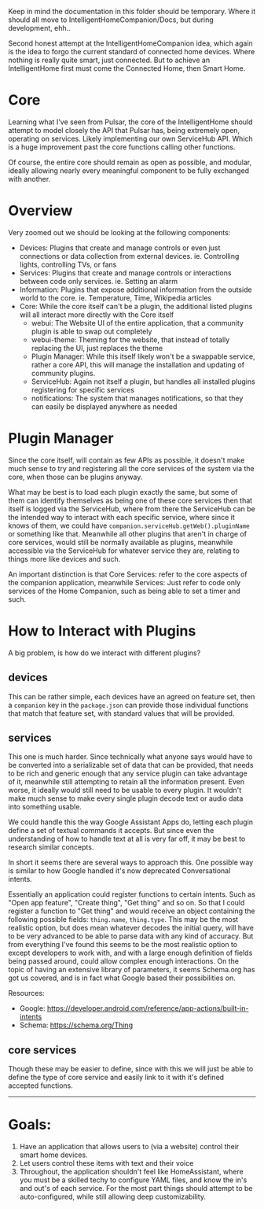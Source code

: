 Keep in mind the documentation in this folder should be temporary. Where it should all move to IntelligentHomeCompanion/Docs, but during development, ehh..


Second honest attempt at the IntelligentHomeCompanion idea, which again is the idea to forgo the current standard of connected home devices. Where nothing is really quite smart, just connected.
But to achieve an IntelligentHome first must come the Connected Home, then Smart Home.


# Core

Learning what I've seen from Pulsar, the core of the IntelligentHome should attempt to model closely the API that Pulsar has, being extremely open, operating on services. Likely implementing our own ServiceHub API.
Which is a huge improvement past the core functions calling other functions.

Of course, the entire core should remain as open as possible, and modular, ideally allowing nearly every meaningful component to be fully exchanged with another.

# Overview

Very zoomed out we should be looking at the following components:

  * Devices: Plugins that create and manage controls or even just connections or data collection from external devices. ie. Controlling lights, controlling TVs, or fans
  * Services: Plugins that create and manage controls or interactions between code only services. ie. Setting an alarm
  * Information: Plugins that expose additional information from the outside world to the core. ie. Temperature, Time, Wikipedia articles
  * Core: While the core itself can't be a plugin, the additional listed plugins will all interact more directly with the Core itself
    - webui: The Website UI of the entire application, that a community plugin is able to swap out completely
    - webui-theme: Theming for the website, that instead of totally replacing the UI, just replaces the theme
    - Plugin Manager: While this itself likely won't be a swappable service, rather a core API, this will manage the installation and updating of community plugins.
    - ServiceHub: Again not itself a plugin, but handles all installed plugins registering for specific services
    - notifications: The system that manages notifications, so that they can easily be displayed anywhere as needed

# Plugin Manager

Since the core itself, will contain as few APIs as possible, it doesn't make much sense to try and registering all the core services of the system via the core, when those can be plugins anyway.

What may be best is to load each plugin exactly the same, but some of them can identify themselves as being one of these core services then that itself is logged via the ServiceHub, where from there the ServiceHub can be the intended way to interact with each specific service, where since it knows of them, we could have `companion.serviceHub.getWeb().pluginName` or something like that. Meanwhile all other plugins that aren't in charge of core services, would still be normally available as plugins, meanwhile accessible via the ServiceHub for whatever service they are, relating to things more like devices and such.

An important distinction is that Core Services: refer to the core aspects of the companion application, meanwhile Services: Just refer to code only services of the Home Companion, such as being able to set a timer and such.

# How to Interact with Plugins

A big problem, is how do we interact with different plugins?

## devices

This can be rather simple, each devices have an agreed on feature set, then a `companion` key in the `package.json` can provide those individual functions that match that feature set, with standard values that will be provided.

## services

This one is much harder. Since technically what anyone says would have to be converted into a serializable set of data that can be provided, that needs to be rich and generic enough that any service plugin can take advantage of it, meanwhile still attempting to retain all the information present. Even worse, it ideally would still need to be usable to every plugin. It wouldn't make much sense to make every single plugin decode text or audio data into something usable.

We could handle this the way Google Assistant Apps do, letting each plugin define a set of textual commands it accepts. But since even the understanding of how to handle text at all is very far off, it may be best to research similar concepts.

In short it seems there are several ways to approach this. One possible way is similar to how Google handled it's now deprecated Conversational intents.

Essentially an application could register functions to certain intents. Such as "Open app feature", "Create thing", "Get thing" and so on. So that I could register a function to "Get thing" and would receive an object containing the following possible fields: `thing.name`, `thing.type`. This may be the most realistic option, but does mean whatever decodes the initial query, will have to be very advanced to be able to parse data with any kind of accuracy. But from everything I've found this seems to be the most realistic option to except developers to work with, and with a large enough definition of fields being passed around, could allow complex enough interactions. On the topic of having an extensive library of parameters, it seems Schema.org has got us covered, and is in fact what Google based their possibilities on.

Resources:
  - Google: https://developer.android.com/reference/app-actions/built-in-intents
  - Schema: https://schema.org/Thing

## core services

Though these may be easier to define, since with this we will just be able to define the type of core service and easily link to it with it's defined accepted functions.

---

# Goals:

1. Have an application that allows users to (via a website) control their smart home devices.
2. Let users control these items with text and their voice
3. Throughout, the application shouldn't feel like HomeAssistant, where you must be a skilled techy to configure YAML files, and know the in's and out's of each service. For the most part things should attempt to be auto-configured, while still allowing deep customizability.
